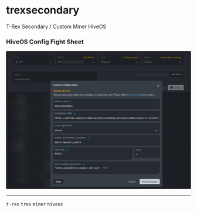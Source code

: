 # trexsecondary
T-Rex Secondary / Custom Miner HiveOS

### HiveOS Config Fight Sheet
![Custom trexsecondary HiveOS config Fight Sheet](custom-trexsecondary-hiveos-config-fight-sheet.png)

---
`t-rex` `trex` `miner` `hiveos`
